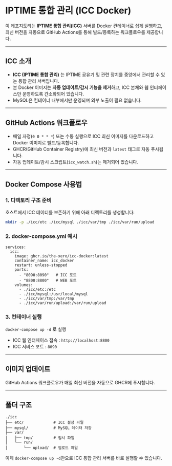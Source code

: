 # IPTIME 통합 관리 (ICC Docker)
이 레포지토리는 **IPTIME 통합 관리(ICC)** 서버를 Docker 컨테이너로 쉽게 실행하고, 최신 버전을 자동으로 GitHub Actions를 통해 빌드/등록하는 워크플로우를 제공합니다.

---

## ICC 소개

- **ICC (IPTIME 통합 관리)** 는 IPTIME 공유기 및 관련 장치를 중앙에서 관리할 수 있는 통합 관리 서버입니다.
- 본 Docker 이미지는 **자동 업데이트/감시 기능을 제거**하고, ICC 본체와 웹 인터페이스만 운영하도록 간소화되어 있습니다.
- MySQL은 컨테이너 내부에서만 운영되며 외부 노출이 필요 없습니다.

---

## GitHub Actions 워크플로우

- 매일 자정(`0 0 * * *`) 또는 수동 실행으로 ICC 최신 이미지를 다운로드하고 Docker 이미지로 빌드/등록합니다.
- GHCR(GitHub Container Registry)에 최신 버전과 `latest` 태그로 자동 푸시됩니다.
- 자동 업데이트/감시 스크립트(`icc_watch.sh`)는 제거되어 있습니다.

---

## Docker Compose 사용법

### 1. 디렉토리 구조 준비

호스트에서 ICC 데이터를 보존하기 위해 아래 디렉토리를 생성합니다:

```bash
mkdir -p ./icc/etc ./icc/mysql ./icc/var/tmp ./icc/var/run/upload
```

### 2. docker-compose.yml 예시
```
services:
  icc:
    image: ghcr.io/the-xero/icc-docker:latest
    container_name: icc_docker
    restart: unless-stopped
    ports:
      - "8090:8090"   # ICC 포트
      - "8800:8800"   # WEB 포트
    volumes:
      - ./icc/etc:/etc
      - ./icc/mysql:/usr/local/mysql
      - ./icc/var/tmp:/var/tmp
      - ./icc/var/run/upload:/var/run/upload
```

### 3. 컨테이너 실행
`docker-compose up -d` 로 실행
- ICC 웹 인터페이스 접속 : `http://localhost:8800`
- ICC 서비스 포트 : `8090`

---

## 이미지 업데이트
GitHub Actions 워크플로우가 매일 최신 버전을 자동으로 GHCR에 푸시합니다.

---

## 폴더 구조
```
./icc
├── etc/             # ICC 설정 파일
├── mysql/           # MySQL 데이터 저장
├── var/
│   ├── tmp/         # 임시 파일
│   └── run/
│       └── upload/  # 업로드 파일
```


이제 `docker-compose up -d`만으로 ICC 통합 관리 서버를 바로 실행할 수 있습니다.

